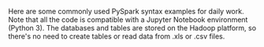 Here are some commonly used PySpark syntax examples for daily work. Note that all the code is compatible with a Jupyter Notebook environment (Python 3).
The databases and tables are stored on the Hadoop platform, so there's no need to create tables or read data from .xls or .csv files.


